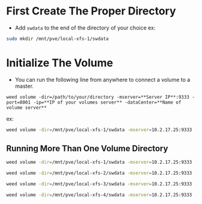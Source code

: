# First Create The Proper Directory

- Add `swdata` to the end of the directory of your choice ex:

```bash
sudo mkdir /mnt/pve/local-xfs-1/swdata
```
# Initialize The Volume

- You can run the following line from anywhere to connect a volume to a master.

`weed volume -dir=/path/to/your/directory -mserver=**Server IP**:9333 -port=8001 -ip=**IP of your volumes server** -dataCenter=**Name of volume server**`

ex:
```bash
weed volume -dir=/mnt/pve/local-xfs-1/swdata -mserver=10.2.17.25:9333 -port=8001 -ip=10.2.1.4 -dataCenter=H11VS1
```

## Running More Than One Volume Directory

```bash
weed volume -dir=/mnt/pve/local-xfs-1/swdata -mserver=10.2.17.25:9333 -port=8001 -ip=10.2.1.4 -dataCenter=H11VS1

weed volume -dir=/mnt/pve/local-xfs-2/swdata -mserver=10.2.17.25:9333 -port=8001 -ip=10.2.1.4 -dataCenter=H11VS1

weed volume -dir=/mnt/pve/local-xfs-3/swdata -mserver=10.2.17.25:9333 -port=8001 -ip=10.2.1.4 -dataCenter=H11VS1

weed volume -dir=/mnt/pve/local-xfs-4/swdata -mserver=10.2.17.25:9333 -port=8001 -ip=10.2.1.4 -dataCenter=H11VS1
```